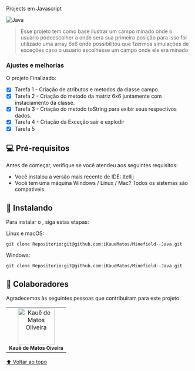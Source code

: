  Projects em Javascript


<img src="https://www.teahub.io/photos/full/21-218111_multithreading-and-parallel-computing-in-java-java-background.jpg" alt="Java">

> Esse projeto tem como base ilustrar um campo minado onde o usuario podeescolher a onde sera sua primeira posição para isso foi utilizado uma array 6x6 onde possibilitou que fzermos simulações de exceções caso o usuario escolhesse um campo onde ele era minado

### Ajustes e melhorias

O projeto Finalizado:

- [x] Tarefa 1 - Criação de atributos e metodos da classe campo.
- [x] Tarefa 2 - Criação do metodo da matriz 6x6 juntamente com instaciamento da classe.
- [x] Tarefa 3 - Criação do metodo toString para exibir seus respectivos dados.
- [x] Tarefa 4 - Criação da Exceção sair e explodir
- [x] Tarefa 5

## 💻 Pré-requisitos

Antes de começar, verifique se você atendeu aos seguintes requisitos:
* Você instalou a versão mais recente de IDE: Itellij
* Você tem uma máquina Windows / Linux / Mac? Todos os sistemas são compativeis.


## 🚀 Instalando <Minefield>

Para instalar o <Minefield>, siga estas etapas:

Linux e macOS:
```
git clone Repositorio:git@github.com:iKaueMatos/Minefield--Java.git
```

Windows:
```
git clone Repositorio:git@github.com:iKaueMatos/Minefield--Java.git
```

## 🤝 Colaboradores

Agradecemos às seguintes pessoas que contribuíram para este projeto:

<table>
  <tr>
    <td align="center">
      <a href="#">
        <img src="https://avatars.githubusercontent.com/u/98132837?v=4" width="100px;" alt="Kauê de Matos Oliveira"/><br>
        <sub>
          <b>Kauê de Matos Oiveira</b>
        </sub>
      </a>
    </td>
 </tr>
</table>


[⬆ Voltar ao topo](#Projects-javascript)<br>

